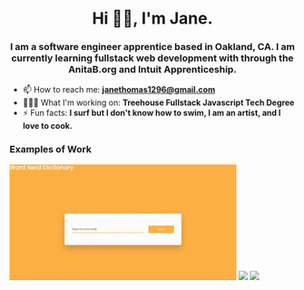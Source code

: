 <h1 align="center">Hi 👋🏽, I'm Jane.</h1>
<h3 align="center">I am a software engineer apprentice based in Oakland, CA. I am currently learning fullstack web development with through the AnitaB.org and Intuit Apprenticeship. </h3>

- 📫 How to reach me: **janethomas1296@gmail.com**
- 👩🏽‍💻 What I'm working on: **Treehouse Fullstack Javascript Tech Degree**
- ⚡ Fun facts: **I surf but I don't know how to swim, I am an artist, and I love to cook.**


<h3>Examples of Work</h3>
<a href="https://j-t-thomas.github.io/Word-Nerd/"><img src="https://github.com/j-t-thomas/j-t-thomas/blob/main/WordNerd.gif?raw=true" width="400"></a>
<a href="https://j-t-thomas.github.io/Music-Player/"><img src="https://github.com/j-t-thomas/j-t-thomas/blob/main/WavesMP4.gif?raw=true" width="337"></a>
<a href="https://codedbyjane.com"><img src="codedbyjane.gif" width="400"></a>
